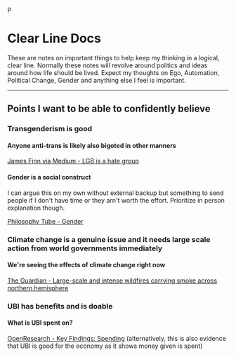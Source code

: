 P
# Clear Line Docs
These are notes on important things to help keep my thinking in a logical, clear line. Normally these notes will revolve around politics and ideas around how life should be lived. Expect my thoughts on Ego, Automation, Political Change, Gender and anything else I feel is important.

------

## Points I want to be able to confidently believe

### Transgenderism is good
#### Anyone anti-trans is likely also bigoted in other manners

[James Finn via Medium - LGB is a hate group](https://medium.com/james-finn/dont-be-fooled-by-the-lgb-alliance-7f0838f5b245)

#### Gender is a social construct

I can argue this on my own without external backup but something to send people if I don't have time or they arn't worth the effort. Prioritize in person explanation though.

[Philosophy Tube - Gender](https://www.youtube.com/watch?v=koud7hgGyQ8)

### Climate change is a genuine issue and it needs large scale action from world governments immediately
#### We're seeing the effects of climate change right now

[The Guardian - Large-scale and intense wildfires carrying smoke across northern hemisphere](https://www.theguardian.com/world/article/2024/jul/23/large-scale-and-intense-wildfires-carrying-smoke-across-northern-hemisphere)

### UBI has benefits and is doable
#### What is UBI spent on?

[OpenResearch - Key Findings: Spending](https://www.openresearchlab.org/findings/key-findings-spending) (alternatively, this is also evidence that UBI is good for the economy as it shows money given is spent)
